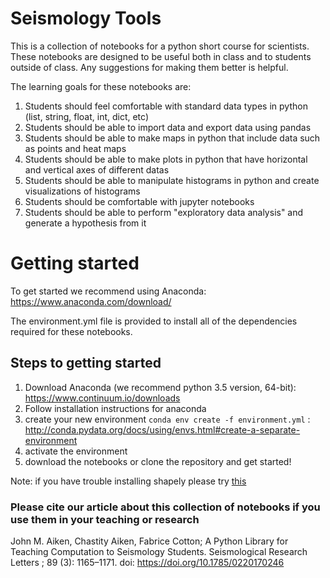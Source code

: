 # Seismology Tools
This is a collection of notebooks for a python short course for scientists. These notebooks are designed to be useful both in class and to students outside of class. Any suggestions for making them better is helpful.

The learning goals for these notebooks are:

1. Students should feel comfortable with standard data types in python (list, string, float, int, dict, etc)
2. Students should be able to import data and export data using pandas
3. Students should be able to make maps in python that include data such as points and heat maps
4. Students should be able to make plots in python that have horizontal and vertical axes of different datas
5. Students should be able to manipulate histograms in python and create visualizations of histograms
6. Students should be comfortable with jupyter notebooks
7. Students should be able to perform "exploratory data analysis" and generate a hypothesis from it

# Getting started
To get started we recommend using Anaconda: https://www.anaconda.com/download/

The environment.yml file is provided to install all of the dependencies required for these notebooks.

## Steps to getting started

1. Download Anaconda (we recommend python 3.5 version, 64-bit): https://www.continuum.io/downloads
2. Follow installation instructions for anaconda
3. create your new environment `conda env create -f environment.yml` : http://conda.pydata.org/docs/using/envs.html#create-a-separate-environment
4. activate the environment
5. download the notebooks or clone the repository and get started!

Note: if you have trouble installing shapely please try [this](https://anaconda.org/scitools/shapely)

### Please cite our article about this collection of notebooks if you use them in your teaching or research
John M. Aiken, Chastity Aiken, Fabrice Cotton; A Python Library for Teaching Computation to Seismology Students. Seismological Research Letters ; 89 (3): 1165–1171. doi: https://doi.org/10.1785/0220170246
